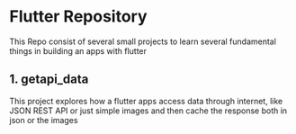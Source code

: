 # Flutter Repository
This Repo consist of several small projects to learn several fundamental things in building an apps with flutter

## 1. getapi_data 
This project  explores how a flutter apps access data through internet, like JSON REST API or just simple images and then cache the response both in json or the images
